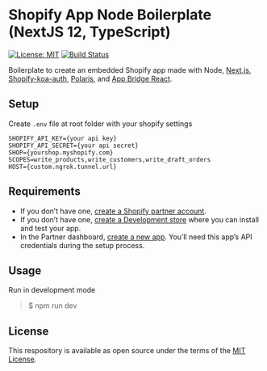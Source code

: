 # Shopify App Node Boilerplate (NextJS 12, TypeScript)

[![License: MIT](https://img.shields.io/badge/License-MIT-green.svg)](LICENSE.md)
[![Build Status](https://travis-ci.com/Shopify/shopify-app-node.svg?branch=master)](https://travis-ci.com/Shopify/shopify-app-node)

Boilerplate to create an embedded Shopify app made with Node, [Next.js](https://nextjs.org/), [Shopify-koa-auth](https://github.com/Shopify/quilt/tree/master/packages/koa-shopify-auth), [Polaris](https://github.com/Shopify/polaris-react), and [App Bridge React](https://shopify.dev/tools/app-bridge/react-components).

## Setup
Create `.env` file at root folder with your shopify settings
```
SHOPIFY_API_KEY={your api key}
SHOPIFY_API_SECRET={your api secret}
SHOP={yourshop.myshopify.com}
SCOPES=write_products,write_customers,write_draft_orders
HOST={custom.ngrok.tunnel.url}

```

## Requirements

- If you don’t have one, [create a Shopify partner account](https://partners.shopify.com/signup).
- If you don’t have one, [create a Development store](https://help.shopify.com/en/partners/dashboard/development-stores#create-a-development-store) where you can install and test your app.
- In the Partner dashboard, [create a new app](https://help.shopify.com/en/api/tools/partner-dashboard/your-apps#create-a-new-app). You’ll need this app’s API credentials during the setup process.

## Usage

Run in development mode

> $ npm run dev

## License

This respository is available as open source under the terms of the [MIT License](https://opensource.org/licenses/MIT).
